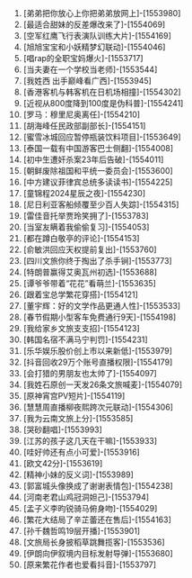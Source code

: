 
1. [弟弟把你放心上你把弟弟放网上]-[1553980]
1. [最适合甜妹的反差爆改来了]-[1554069]
1. [空军红鹰飞行表演队训练大片]-[1554169]
1. [旭旭宝宝和小妖精梦幻联动]-[1554046]
1. [唱rap的全职宝妈爆火]-[1553717]
1. [当夫妻在一个学校当老师]-[1553544]
1. [我姓西 出手巅峰看广西]-[1553945]
1. [香港客机与韩客机在日机场相撞]-[1554302]
1. [近视从800度降到100度是伪科普]-[1554241]
1. [罗马：穆里尼奥离任]-[1554210]
1. [胡海峰任民政部副部长]-[1554151]
1. [蜜雪冰城回应暂停瓶装饮料项目]-[1553649]
1. [泰国一载有中国游客巴士侧翻]-[1554008]
1. [初中生遭奸杀案23年后告破]-[1554011]
1. [朝鲜废除祖国和平统一委员会]-[1553600]
1. [中方建议菲律宾总统多读读书]-[1554225]
1. [童锦程2024星辰之夜]-[1554230]
1. [尼日利亚客船倾覆至少百人失踪]-[1554315]
1. [雷佳音托举贾玲笑拥了]-[1553783]
1. [当室友瞒着我偷偷复习]-[1554053]
1. [都在蹲白敬亭的评论]-[1554153]
1. [俞敏洪回应天权提前复出]-[1553760]
1. [四川文旅你终于掏出了杀手锏]-[1553773]
1. [特朗普赢得艾奥瓦州初选]-[1553688]
1. [谭爷爷带着“花花”看萌兰]-[1553635]
1. [跟着宝总学繁花穿搭]-[1554121]
1. [董宇辉：好的文学作品更通人性]-[1553533]
1. [春节假期小型客车免费通行9天]-[1554198]
1. [我给家乡文旅支支招]-[1554123]
1. [韩国名宿不满马宁判罚]-[1554231]
1. [乐华娱乐股价创上市以来新低]-[1553979]
1. [抖音回收29万个账号直播权限]-[1554179]
1. [会打猎的男朋友也太帅了]-[1554097]
1. [我姓石原创一天发26条文旅喊麦]-[1554079]
1. [原神宵宫PV短片]-[1554119]
1. [慧慧周直播柳夜熙跨次元联动]-[1554306]
1. [我为云南文旅上分]-[1553585]
1. [哭砂翻唱]-[1553993]
1. [江苏的孩子这几天在干嘛]-[1553933]
1. [哇好帅还有点小可爱]-[1553916]
1. [欧文42分]-[1553619]
1. [精神小妹的反义词]-[1553989]
1. [郭富城头像换成了谢谢表情包]-[1554238]
1. [河南老君山鸡冠洞妲己]-[1553794]
1. [孟子义李昀锐骑马俯身吻]-[1554029]
1. [繁花大结局了辛芷蕾还在售后]-[1554163]
1. [孙千魏哲鸣19层开播]-[1553901]
1. [文旅局长身披稻草跳舞揽客]-[1553536]
1. [伊朗向伊叙境内目标发射导弹]-[1553680]
1. [原来繁花作者也爱看抖音]-[1553797]